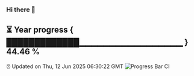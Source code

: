### Hi there 👋
⏳ Year progress { █████████████▁▁▁▁▁▁▁▁▁▁▁▁▁▁▁▁▁ } 44.46 %
---
⏰ Updated on Thu, 12 Jun 2025 06:30:22 GMT
![Progress Bar CI](https://github.com/liununu/liununu/workflows/Progress%20Bar%20CI/badge.svg)
